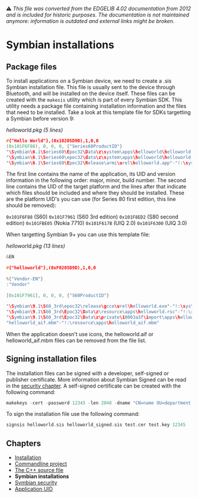 :warning: _This file was converted from the EDGELIB 4.02 documentation from 2012 and is included for historic purposes. The documentation is not maintained anymore: information is outdated and external links might be broken._

# Symbian installations

## Package files
To install applications on a Symbian device, we need to create a .sis Symbian installation file. This file is usually sent to the device through Bluetooth, and will be installed on the device itself. These files can be created with the `makesis` utility which is part of every Symbian SDK. This utility needs a package file containing installation information and the files that need to be installed. Take a look at this template file for SDKs targetting a Symbian before version 9:

_helloworld.pkg (5 lines)_
```c++
#{"Hello World"},(0x10205D9D),1,0,0 
(0x101F6F88), 0, 0, 0, {"Series60ProductID"} 
"\Symbian\6.1\Series60\Epoc32\Data\z\system\apps\helloworld\helloworld.rsc"-"!:\system\apps\helloworld\helloworld.rsc" 
"\Symbian\6.1\Series60\epoc32\data\z\system\apps\helloworld\helloworld.aif"-"!:\system\apps\helloworld\helloworld.aif"
"\Symbian\6.1\Series60\Epoc32\Release\armi\urel\helloworld.app"-"!:\system\apps\helloworld\helloworld.app"
```

The first line contains the name of the application, its UID and version information in the following order: major, minor, build number. The second line contains the UID of the target platform and the lines after that indicate which files should be included and where they should be installed. These are the platform UID's you can use (for Series 80 first edition, this line should be removed):

`0x101F6F88` (S60) 
`0x101F7961` (S60 3rd edition) 
`0x101F8ED2` (S80 second edition) 
`0x101FBE05` (Nokia 7710) 
`0x101F617B` (UIQ 2.0) 
`0x101F6300` (UIQ 3.0)

When targetting Symbian 9+ you can use this template file:

_helloworld.pkg (13 lines)_
```c++
&EN
 
#{"helloworld"},(0xF0205D9D),1,0,0
 
%{"Vendor-EN"}
:"Vendor"
 
[0x101F7961], 0, 0, 0, {"S60ProductID"}
 
"\Symbian\9.1\S60_3rd\epoc32\release\gcce\urel\helloworld.exe"-"!:\sys\bin\helloworld.exe"
"\Symbian\9.1\S60_3rd\Epoc32\Data\z\resource\apps\helloworld.rsc"-"!:\resource\apps\helloworld.rsc"
"\Symbian\9.1\S60_3rd\Epoc32\Data\z\private\10003a3f\import\apps\helloworld_reg.rsc"-"!:\private\10003a3f\import\apps\helloworld_reg.rsc"
"helloworld_aif.mbm"-"!:\resource\apps\helloworld_aif.mbm"
```

When the application doesn't use icons, the helloworld.aif or helloworld_aif.mbm files can be removed from the file list.

## Signing installation files
The installation files can be signed with a developer, self-signed or publisher certificate. More information about Symbian Signed can be read in the [security chapter](gettingstarted_symbian_security.md). A self-signed certificate can be created with the following command:

```c++
makekeys -cert -password 12345 -len 2048 -dname "CN=name OU=department OR=company CO=US EM=address@host.com" test.key test.cer
```

To sign the installation file use the following command:


```c++
signsis helloworld.sis helloworld_signed.sis test.cer test.key 12345
```

## Chapters
* [Installation](gettingstarted_symbian_installation.md)
* [Commandline project](gettingstarted_symbian_cmdproject.md)
* [The C++ source file](gettingstarted_symbian_sourcefile.md)
* **Symbian installations**
* [Symbian security](gettingstarted_symbian_security.md)
* [Application UID](gettingstarted_symbian_appuid.md)

